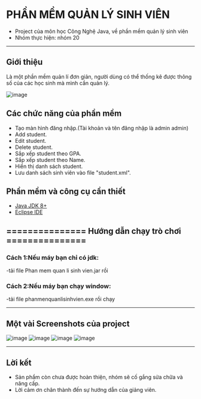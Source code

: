 # PHẦN MỀM QUẢN LÝ SINH VIÊN
* Project của môn học Công Nghệ Java, về phần mềm quản lý sinh viên
* Nhóm thực hiện: nhóm 20
***
## Giới thiệu

Là một phần mềm quản lí đơn giản, người dùng có thể thống kê được thông số của các học sinh mà mình cần quản lý.

![image](https://user-images.githubusercontent.com/115810437/235836524-709f1a0c-e05a-4635-91d0-9286ba2f9575.png)

## Các chức năng của phần mềm 
* Tạo màn hình đăng nhập.(Tài khoản và tên đăng nhập là admin admin)
* Add student.
* Edit student.
* Delete student.
* Sắp xếp student theo GPA.
* Sắp xếp student theo Name.
* Hiển thị danh sách student.
* Lưu danh sách sinh viên vào file "student.xml".

## Phần mềm và công cụ cần thiết

* [Java JDK 8+](https://www.oracle.com/java/technologies/downloads/#jdk19-windows)
* [Eclipse IDE](https://www.eclipse.org/downloads/)

## =============== Hướng dẫn chạy trò chơi ===============
### Cách 1:Nếu máy bạn chỉ có jdk:
-tải file Phan mem quan li sinh vien.jar rồi 
### Cách 2:Nếu máy bạn chạy window:
-tải file phanmenquanlisinhvien.exe rồi chạy

***
## Một vài Screenshots của project
![image](https://user-images.githubusercontent.com/115810437/235838240-122fe728-e4f6-4fcf-ba5d-e626c7448984.png)
![image](https://user-images.githubusercontent.com/115810437/235838303-d1eeed5c-5b2d-44a0-b0f2-2af8ff43a447.png)
![image](https://user-images.githubusercontent.com/115810437/235838480-0510f1f7-1dd7-4582-85bf-0aa7f74d6021.png)
![image](https://user-images.githubusercontent.com/115810437/235838524-ab8c9c0f-aa41-476a-857e-c9c163c82506.png)
***
## Lời kết
* Sản phẩm còn chưa được hoàn thiện, nhóm sẽ cố gắng sửa chữa và nâng cấp.
* Lời cảm ơn chân thành đến sự hướng dẫn của giảng viên.
